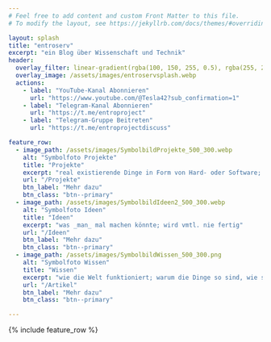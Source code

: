 ```yaml
---
# Feel free to add content and custom Front Matter to this file.
# To modify the layout, see https://jekyllrb.com/docs/themes/#overriding-theme-defaults

layout: splash
title: "entroserv"
excerpt: "ein Blog über Wissenschaft und Technik"
header:
  overlay_filter: linear-gradient(rgba(100, 150, 255, 0.5), rgba(255, 255, 255, 0.5))
  overlay_image: /assets/images/entroservsplash.webp 
  actions:
    - label: "YouTube-Kanal Abonnieren"
      url: "https://www.youtube.com/@Tesla42?sub_confirmation=1"
    - label: "Telegram-Kanal Abonnieren"
      url: "https://t.me/entroproject"
    - label: "Telegram-Gruppe Beitreten"
      url: "https://t.me/entroprojectdiscuss"

feature_row:
  - image_path: /assets/images/SymbolbildProjekte_500_300.webp
    alt: "Symbolfoto Projekte"
    title: "Projekte"
    excerpt: "real existierende Dinge in Form von Hard- oder Software; in Umsetzung befindlich oder abgeschlossen"
    url: "/Projekte"
    btn_label: "Mehr dazu"
    btn_class: "btn--primary"
  - image_path: /assets/images/SymbolbildIdeen2_500_300.webp
    alt: "Symbolfoto Ideen"
    title: "Ideen"
    excerpt: "was _man_ mal machen könnte; wird vmtl. nie fertig"
    url: "/Ideen"
    btn_label: "Mehr dazu"
    btn_class: "btn--primary"
  - image_path: /assets/images/SymbolbildWissen_500_300.png
    alt: "Symbolfoto Wissen"
    title: "Wissen"
    excerpt: "wie die Welt funktioniert; warum die Dinge so sind, wie sie sind"
    url: "/Artikel"
    btn_label: "Mehr dazu"
    btn_class: "btn--primary"

---
```



{% include feature_row %}

